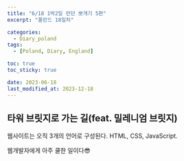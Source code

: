 ```yaml
---
title: "6/18 1박2일 런던 뽀개기 5편"
excerpt: "폴란드 18일차"

categories:
  - Diary_poland
tags:
  - [Poland, Diary, England]

toc: true
toc_sticky: true

date: 2023-06-18
last_modified_at: 2023-12-18
---
```



## 타워 브릿지로 가는 길(feat. 밀레니엄 브릿지)

웹사이트는 오직 3개의 언어로 구성된다. HTML, CSS, JavaScript. 

웹개발자에게 아주 쿨한 일이다😎
